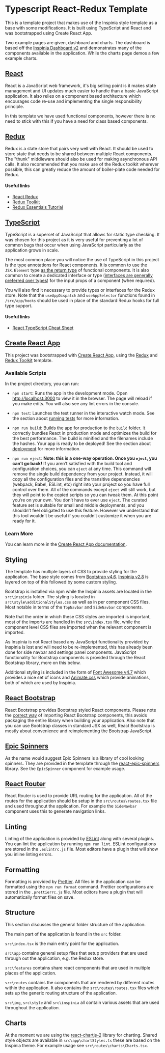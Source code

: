 # Typescript React-Redux Template

This is a template project that makes use of the Inspinia
style template as a base with some modifications. It is built
using TypeScript and React and was bootstrapped using Create React App.

Two example pages are given, dashboard and charts. The dashboard is based off
the [Inspinia Dashboard
v2](http://webapplayers.com/inspinia_admin-v2.9.4/dashboard_2.html) and
demonstrates many of the components available in the application. While the
charts page demos a few example charts.

## [React](https://reactjs.org/)

React is a JavaScript web framework, it's big selling point is it makes state
management and UI updates much easier to handle than a basic JavaScript
application. It also relies on a component based architecture which encourages
code re-use and implementing the single responsibility principle.

In this template we have used functional components, however there is no need to
stick with this if you have a need for class based components.

## [Redux](https://redux.js.org/)

Redux is a state store that pairs very well with React. It should be used to
store state that needs to be shared between multiple React components. The
"thunk" middleware should also be used for making asynchronous API calls. It
also recommended that you make use of the Redux toolkit wherever possible, this
can greatly reduce the amount of boiler-plate code needed for Redux.

#### Useful links

- [React Redux](https://react-redux.js.org/)
- [Redux Toolkit](https://redux-toolkit.js.org/)
- [Redux Essentials Tutorial](https://redux.js.org/tutorials/essentials/part-1-overview-concepts)

## [TypeScript](https://www.typescriptlang.org/)

TypeScript is a superset of JavaScript that allows for static type checking. It
was chosen for this project as it is very useful for preventing a lot of common
bugs that occur when using JavaScript particularly as the application grows in
scale.

The most common place you will notice the use of TypeScript in this project is
the type annotations for React components. It is common to use the `JSX.Element`
type [as the return
type](https://react-typescript-cheatsheet.netlify.app/docs/basic/getting-started/function_components)
of functional components. It is also common to create a dedicated interface or
type ([interfaces are generally preferred over
types](https://react-typescript-cheatsheet.netlify.app/docs/basic/getting-started/basic_type_example#types-or-interfaces))
for the input props of a component (when required).

You will also find it necessary to provide types or interfaces for the Redux
store. Note that the `useAppDispatch` and `useAppSelector` functions found in
`/src/app/hooks` should be used in place of the standard Redux hooks for full
type support.

#### Useful links

- [React TypeScript Cheat Sheet](https://react-typescript-cheatsheet.netlify.app/docs/basic/setup/)

## [Create React App](https://github.com/facebook/create-react-app)

This project was bootstrapped with [Create React
App](https://github.com/facebook/create-react-app), using the
[Redux](https://redux.js.org/) and [Redux
Toolkit](https://redux-toolkit.js.org/) template.

### Available Scripts

In the project directory, you can run:

- `npm start`: Runs the app in the development mode. Open
  [http://localhost:3000](http://localhost:3000) to view it in the browser. The
  page will reload if you make edits. You will also see any lint errors in the
  console.

- `npm test`: Launches the test runner in the interactive watch mode. See the
  section about [running
  tests](https://facebook.github.io/create-react-app/docs/running-tests) for
  more information.

- `npm run build`: Builds the app for production to the `build` folder. It
  correctly bundles React in production mode and optimizes the build for the
  best performance. The build is minified and the filenames include the hashes.
  Your app is ready to be deployed! See the section about
  [deployment](https://facebook.github.io/create-react-app/docs/deployment) for
  more information.

- `npm run eject`: **Note: this is a one-way operation. Once you `eject`, you
  can’t go back!** If you aren’t satisfied with the build tool and configuration
  choices, you can `eject` at any time. This command will remove the single
  build dependency from your project. Instead, it will copy all the
  configuration files and the transitive dependencies (webpack, Babel, ESLint,
  etc) right into your project so you have full control over them. All of the
  commands except `eject` will still work, but they will point to the copied
  scripts so you can tweak them. At this point you’re on your own. You don’t
  have to ever use `eject`. The curated feature set is suitable for small and
  middle deployments, and you shouldn’t feel obligated to use this feature.
  However we understand that this tool wouldn’t be useful if you couldn’t
  customize it when you are ready for it.

### Learn More

You can learn more in the [Create React App documentation](https://facebook.github.io/create-react-app/docs/getting-started).

## Styling

The template has multiple layers of CSS to provide styling for the application.
The base style comes from [Bootstrap
v4.6](https://getbootstrap.com/docs/4.6/getting-started/introduction/).
[Inspinia
v2.8](https://wrapbootstrap.com/theme/inspinia-responsive-admin-template-WB0R5L90S)
is layered on top of this followed by some custom styling.

Bootstrap is installed via npm while the Inspinia assets are located in the
`src\inspinia` folder. The styling is located in `src\style\additionalStyles.css` as
well as in per component CSS files. Most notable in terms of the `TopNavbar` and `SideNavbar` components.

Note that the order in which these CSS styles are imported is important, most of
the imports are handled in the `src\index.tsx` file, while the component level
CSS files are imported when the relevant component is imported.

As Inspinia is not React based any JavaScript functionality provided by Inspinia
is lost and will need to be re-implemented, this has already been done for side
navbar and settings panel components. JavaScript functionality for Bootstrap
components is provided through the React Bootstrap library, more on this below.

Additional styling is included in the form of [Font Awesome
v4.7](https://fontawesome.com/v4.7/) which provides a nice set of icons and
[Animate.css](https://animate.style/) which provide animations, both of which
are used by Inspinia.

## [React Bootstrap](https://react-bootstrap-v4.netlify.app/)

React Bootstrap provides Bootstrap styled React components. Please note the
[correct way](https://react-bootstrap-v4.netlify.app/getting-started/introduction#importing-components)
of importing React Bootstrap components, this avoids packaging the entire
library when building your application. Also note that you can use Bootstrap
classes in standard JSX as well, React Bootstrap is mostly about convenience and
reimplementing the Bootstrap JavaScript.

## [Epic Spinners](https://epic-spinners.epicmax.co/)

As the name would suggest Epic Spinners is a library of cool looking spinners.
They are provided in the template through the
[react-epic-spinners](https://github.com/bondz/react-epic-spinners) library. See
the `EpicSpinner` component for example usage.

## [React Router](https://reactrouter.com/web/guides/quick-start)

React Router is used to provide URL routing for the application. All of the
routes for the application should be setup in the `src\routes\routes.tsx` file
and used throughout the application. For example the `SideNavbar` component uses
this to generate navigation links.

## Linting

Linting of the application is provided by [ESLint](https://eslint.org/) along
with several plugins. You can lint the application by running `npm run lint`.
ESLint configurations are stored in the `.eslintrc.js` file. Most editors have a
plugin that will show you inline linting errors.

## Formatting

Formatting is provided by [Prettier](https://prettier.io/). All files in the
application can be formatted using the `npm run format` command. Prettier
configurations are stored in the `.prettierrc.js` file. Most editors have a
plugin that will automatically format files on save.

## Structure

This section discusses the general folder structure of the application.

The main part of the application is found in the `src` folder.

`src\index.tsx` is the main entry point for the application.

`src\app` contains general setup files that setup providers that are used
through out the application, e.g. the Redux store.

`src\features` contains share react components that are used in multiple places
of the application.

`src\routes` contains the components that are rendered by different routes
within the application. It also contains the `src\routes\routes.tsx` files which
sets up the generic routing structure of the application.

`src\img`, `src\style` and `src\inspinia` all contain various assets that are
used throughout the application.

## Charts

At the moment we are using the
[react-chartjs-2](https://github.com/reactchartjs/react-chartjs-2) library for
charting. Shared style objects are available in `src\app\chartStyles.ts` these
are based on the Inspinia theme. For example usage see
`src\routes\charts\Charts.tsx`.
